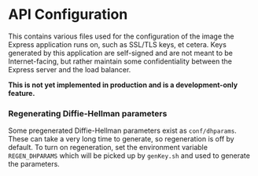 # API Configuration

This contains various files used for the configuration of the image the
Express application runs on, such as SSL/TLS keys, et cetera. Keys
generated by this application are self-signed and are not meant to be
Internet-facing, but rather maintain some confidentiality between the
Express server and the load balancer.

**This is not yet implemented in production and is a development-only feature.**

### Regenerating Diffie-Hellman parameters

Some pregenerated Diffie-Hellman parameters exist as `conf/dhparams`. These
can take a very long time to generate, so regeneration is off by default. To
turn on regeneration, set the environment variable `REGEN_DHPARAMS` which will
be picked up by `genKey.sh` and used to generate the parameters.
